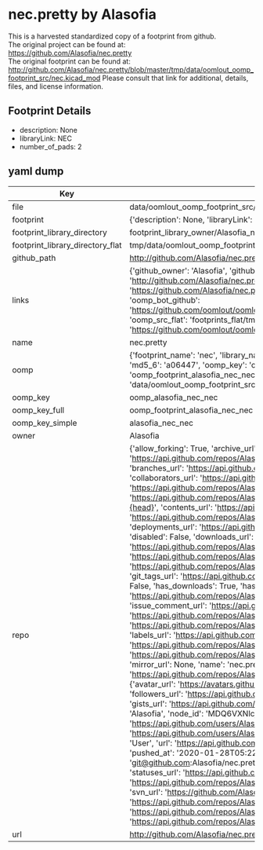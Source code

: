 # nec.pretty by Alasofia  
This is a harvested standardized copy of a footprint from github.  
The original project can be found at:  
https://github.com/Alasofia/nec.pretty  
The original footprint can be found at:
http://github.com/Alasofia/nec.pretty/blob/master/tmp/data/oomlout_oomp_footprint_src/nec.kicad_mod
Please consult that link for additional, details, files, and license information.  
## Footprint Details
* description: None  
* libraryLink: NEC  
* number_of_pads: 2  
## yaml dump  
| Key | Value |  
| --- | --- |  
| file | data/oomlout_oomp_footprint_src/nec.pretty/nec.kicad_mod |  
| footprint | {'description': None, 'libraryLink': 'NEC', 'number_of_pads': 2} |  
| footprint_library_directory | footprint_library_owner/Alasofia_nec.pretty |  
| footprint_library_directory_flat | tmp/data/oomlout_oomp_footprint_src/footprints_flat/alasofia_nec_nec/working |  
| github_path | http://github.com/Alasofia/nec.pretty/blob/master/tmp/data/oomlout_oomp_footprint_src/nec.kicad_mod |  
| links | {'github_owner': 'Alasofia', 'github_repo_name': 'nec.pretty', 'github_src': 'http://github.com/Alasofia/nec.pretty/blob/master/tmp/data/oomlout_oomp_footprint_src/nec.kicad_mod', 'github_src_repo': 'https://github.com/Alasofia/nec.pretty', 'oomp_bot': 'tmp/data/oomlout_oomp_footprint_src/footprints/alasofia_nec_nec/working', 'oomp_bot_github': 'https://github.com/oomlout/oomlout_oomp_footprint_bot/tree/main/tmp/data/oomlout_oomp_footprint_src/footprints/alasofia_nec_nec/working', 'oomp_src_flat': 'footprints_flat/tmp/data/oomlout_oomp_footprint_src/footprints_flat/alasofia_nec_nec/working', 'oomp_src_flat_github': 'https://github.com/oomlout/oomlout_oomp_footprint_src/tree/main/tmp/data/oomlout_oomp_footprint_src/footprints_flat/alasofia_nec_nec/working'} |  
| name | nec.pretty |  
| oomp | {'footprint_name': 'nec', 'library_name': 'nec', 'md5': 'a06447de72a14c9d9ca665402622bb53', 'md5_10': 'a06447de72', 'md5_5': 'a0644', 'md5_6': 'a06447', 'oomp_key': 'oomp_alasofia_nec_nec', 'oomp_key_extra': 'oomp_footprint_alasofia_nec_nec', 'oomp_key_full': 'oomp_footprint_alasofia_nec_nec_a06447', 'oomp_key_simple': 'alasofia_nec_nec', 'original_filename': 'data/oomlout_oomp_footprint_src/nec.pretty/nec.kicad_mod', 'owner_name': 'alasofia'} |  
| oomp_key | oomp_alasofia_nec_nec |  
| oomp_key_full | oomp_footprint_alasofia_nec_nec |  
| oomp_key_simple | alasofia_nec_nec |  
| owner | Alasofia |  
| repo | {'allow_forking': True, 'archive_url': 'https://api.github.com/repos/Alasofia/nec.pretty/{archive_format}{/ref}', 'archived': False, 'assignees_url': 'https://api.github.com/repos/Alasofia/nec.pretty/assignees{/user}', 'blobs_url': 'https://api.github.com/repos/Alasofia/nec.pretty/git/blobs{/sha}', 'branches_url': 'https://api.github.com/repos/Alasofia/nec.pretty/branches{/branch}', 'clone_url': 'https://github.com/Alasofia/nec.pretty.git', 'collaborators_url': 'https://api.github.com/repos/Alasofia/nec.pretty/collaborators{/collaborator}', 'comments_url': 'https://api.github.com/repos/Alasofia/nec.pretty/comments{/number}', 'commits_url': 'https://api.github.com/repos/Alasofia/nec.pretty/commits{/sha}', 'compare_url': 'https://api.github.com/repos/Alasofia/nec.pretty/compare/{base}...{head}', 'contents_url': 'https://api.github.com/repos/Alasofia/nec.pretty/contents/{+path}', 'contributors_url': 'https://api.github.com/repos/Alasofia/nec.pretty/contributors', 'created_at': '2020-01-28T05:20:58Z', 'default_branch': 'master', 'deployments_url': 'https://api.github.com/repos/Alasofia/nec.pretty/deployments', 'description': 'KiCad footprints for NEC Oval keyboard switches', 'disabled': False, 'downloads_url': 'https://api.github.com/repos/Alasofia/nec.pretty/downloads', 'events_url': 'https://api.github.com/repos/Alasofia/nec.pretty/events', 'fork': False, 'forks': 0, 'forks_count': 0, 'forks_url': 'https://api.github.com/repos/Alasofia/nec.pretty/forks', 'full_name': 'Alasofia/nec.pretty', 'git_commits_url': 'https://api.github.com/repos/Alasofia/nec.pretty/git/commits{/sha}', 'git_refs_url': 'https://api.github.com/repos/Alasofia/nec.pretty/git/refs{/sha}', 'git_tags_url': 'https://api.github.com/repos/Alasofia/nec.pretty/git/tags{/sha}', 'git_url': 'git://github.com/Alasofia/nec.pretty.git', 'has_discussions': False, 'has_downloads': True, 'has_issues': True, 'has_pages': False, 'has_projects': True, 'has_wiki': True, 'homepage': None, 'hooks_url': 'https://api.github.com/repos/Alasofia/nec.pretty/hooks', 'html_url': 'https://github.com/Alasofia/nec.pretty', 'id': 236664171, 'is_template': False, 'issue_comment_url': 'https://api.github.com/repos/Alasofia/nec.pretty/issues/comments{/number}', 'issue_events_url': 'https://api.github.com/repos/Alasofia/nec.pretty/issues/events{/number}', 'issues_url': 'https://api.github.com/repos/Alasofia/nec.pretty/issues{/number}', 'keys_url': 'https://api.github.com/repos/Alasofia/nec.pretty/keys{/key_id}', 'labels_url': 'https://api.github.com/repos/Alasofia/nec.pretty/labels{/name}', 'language': None, 'languages_url': 'https://api.github.com/repos/Alasofia/nec.pretty/languages', 'license': None, 'merges_url': 'https://api.github.com/repos/Alasofia/nec.pretty/merges', 'milestones_url': 'https://api.github.com/repos/Alasofia/nec.pretty/milestones{/number}', 'mirror_url': None, 'name': 'nec.pretty', 'network_count': 0, 'node_id': 'MDEwOlJlcG9zaXRvcnkyMzY2NjQxNzE=', 'notifications_url': 'https://api.github.com/repos/Alasofia/nec.pretty/notifications{?since,all,participating}', 'open_issues': 0, 'open_issues_count': 0, 'owner': {'avatar_url': 'https://avatars.githubusercontent.com/u/84687550?v=4', 'events_url': 'https://api.github.com/users/Alasofia/events{/privacy}', 'followers_url': 'https://api.github.com/users/Alasofia/followers', 'following_url': 'https://api.github.com/users/Alasofia/following{/other_user}', 'gists_url': 'https://api.github.com/users/Alasofia/gists{/gist_id}', 'gravatar_id': '', 'html_url': 'https://github.com/Alasofia', 'id': 84687550, 'login': 'Alasofia', 'node_id': 'MDQ6VXNlcjg0Njg3NTUw', 'organizations_url': 'https://api.github.com/users/Alasofia/orgs', 'received_events_url': 'https://api.github.com/users/Alasofia/received_events', 'repos_url': 'https://api.github.com/users/Alasofia/repos', 'site_admin': False, 'starred_url': 'https://api.github.com/users/Alasofia/starred{/owner}{/repo}', 'subscriptions_url': 'https://api.github.com/users/Alasofia/subscriptions', 'type': 'User', 'url': 'https://api.github.com/users/Alasofia'}, 'private': False, 'pulls_url': 'https://api.github.com/repos/Alasofia/nec.pretty/pulls{/number}', 'pushed_at': '2020-01-28T05:22:02Z', 'releases_url': 'https://api.github.com/repos/Alasofia/nec.pretty/releases{/id}', 'size': 0, 'ssh_url': 'git@github.com:Alasofia/nec.pretty.git', 'stargazers_count': 1, 'stargazers_url': 'https://api.github.com/repos/Alasofia/nec.pretty/stargazers', 'statuses_url': 'https://api.github.com/repos/Alasofia/nec.pretty/statuses/{sha}', 'subscribers_count': 0, 'subscribers_url': 'https://api.github.com/repos/Alasofia/nec.pretty/subscribers', 'subscription_url': 'https://api.github.com/repos/Alasofia/nec.pretty/subscription', 'svn_url': 'https://github.com/Alasofia/nec.pretty', 'tags_url': 'https://api.github.com/repos/Alasofia/nec.pretty/tags', 'teams_url': 'https://api.github.com/repos/Alasofia/nec.pretty/teams', 'temp_clone_token': None, 'topics': [], 'trees_url': 'https://api.github.com/repos/Alasofia/nec.pretty/git/trees{/sha}', 'updated_at': '2021-10-13T02:44:38Z', 'url': 'https://api.github.com/repos/Alasofia/nec.pretty', 'visibility': 'public', 'watchers': 1, 'watchers_count': 1, 'web_commit_signoff_required': False} |  
| url | http://github.com/Alasofia/nec.pretty |  

